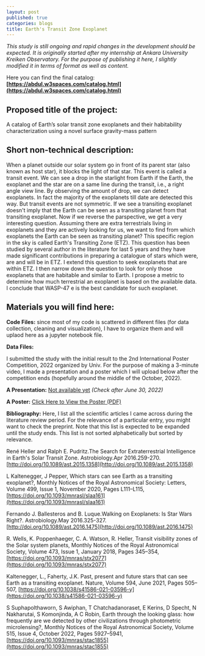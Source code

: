 ```yaml
---
layout: post
published: true
categories: blogs
title: Earth's Transit Zone Exoplanet 
---
```


*This study is still ongoing and rapid changes in the development should be expected. It is originally started after my internship at Ankara University Kreiken Observatory. For the purpose of publishing it here, I slightly modified it in terms of format as well as content.*

Here you can find the final catalog: **[https://abdul.w3spaces.com/catalog.html](https://abdul.w3spaces.com/catalog.html)**

## Proposed title of the project:

A catalog of Earth’s solar transit zone exoplanets and their habitability characterization using a novel surface gravity-mass pattern

## Short non-technical description:

When a planet outside our solar system go in front of its parent star (also known as host star), it blocks the light of that star. This event is called a transit event. We can see a drop in the starlight from Earth if the Earth, the exoplanet and the star are on a same line during the transit, i.e., a right angle view line. By observing the amount of drop, we can detect exoplanets. In fact the majority of the exoplanets till date are detected this way. But transit events are not symmetric. If we see a transiting exoplanet doesn't imply that the Earth can be seen as a transiting planet from that transiting exoplanet. Now if we reverse the parspective, we get a very interesting question. Assuming there are extra terrestrials living in exoplanets and they are actively looking for us, we want to find from which exoplanets the Earth can be seen as transiting planet? This specific region in the sky is called Earth's Transiting Zone (ETZ). This question has been studied by several author in the literature for last 5 years and they have made significant contributions in preparing a catalogue of stars which were, are and will be in ETZ. I extend this question to seek exoplanets that are within ETZ. I then narrow down the question to look for only those exoplanets that are habitable and similar to Earth. I propose a metric to determine how much terrestrial an exoplanet is based on the available data. I conclude that WASP-47 e is the best candidate for such exoplanet. 

## Materials you will find here:

**Code Files:** since most of my code is scattered in different files (for data collection, cleaning and visualization), I have to organize them and will uplaod here as a jupyter notebook file. 

**Data Files:** 

I submitted the study with the initial result to the 2nd International Poster Competition, 2022 organized by Univ. For the purpose of making a 3-minute video, I made a presentation and a poster which I will upload below after the competition ends (hopefully around the middle of the October, 2022).

**A Presentation:** [Not available yet](#) *(Check after June 30, 2022)*

**A Poster:** [Click Here to View the Poster (PDF)](https://drive.google.com/file/d/17_yo5_QgbUsx6O7w-SKdgVJbZiuHUcJY/view?usp=sharing) 

**Bibliography:** Here, I list all the scientific articles I came across during the literature review period. For the relevance of a particular entry, you might want to check the preprint. Note that this list is expected to be expanded until the study ends. This list is not sorted alphabetically but sorted by relevance.

René Heller and Ralph E. Pudritz.The Search for Extraterrestrial Intelligence in Earth's Solar Transit Zone. Astrobiology.Apr 2016.259-270.[http://doi.org/10.1089/ast.2015.1358](http://doi.org/10.1089/ast.2015.1358)

L Kaltenegger, J Pepper, Which stars can see Earth as a transiting exoplanet?, Monthly Notices of the Royal Astronomical Society: Letters, Volume 499, Issue 1, November 2020, Pages L111–L115, [https://doi.org/10.1093/mnrasl/slaa161](https://doi.org/10.1093/mnrasl/slaa161)

Fernando J. Ballesteros and B. Luque.Walking on Exoplanets: Is Star Wars Right?. Astrobiology.May 2016.325-327.[http://doi.org/10.1089/ast.2016.1475](http://doi.org/10.1089/ast.2016.1475)

R. Wells, K. Poppenhaeger, C. A. Watson, R. Heller, Transit visibility zones of the Solar system planets, Monthly Notices of the Royal Astronomical Society, Volume 473, Issue 1, January 2018, Pages 345–354, [https://doi.org/10.1093/mnras/stx2077](https://doi.org/10.1093/mnras/stx2077) 

Kaltenegger, L., Faherty, J.K. Past, present and future stars that can see Earth as a transiting exoplanet. Nature, Volume 594, June 2021, Pages 505–507, [https://doi.org/10.1038/s41586-021-03596-y](https://doi.org/10.1038/s41586-021-03596-y)

S Suphapolthaworn, S Awiphan, T Chatchadanoraset, E Kerins, D Specht, N Nakharutai, S Komonjinda, A C Robin, Earth through the looking glass: how frequently are we detected by other civilizations through photometric microlensing?, Monthly Notices of the Royal Astronomical Society, Volume 515, Issue 4, October 2022, Pages 5927–5941,[https://doi.org/10.1093/mnras/stac1855](https://doi.org/10.1093/mnras/stac1855) 

